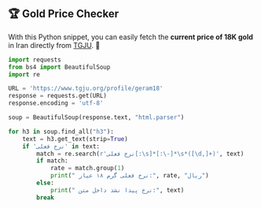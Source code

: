 ## 🏆 Gold Price Checker

With this Python snippet, you can easily fetch the **current price of 18K gold** in Iran directly from [TGJU](https://www.tgju.org/profile/geram18). 🚀

```python
import requests
from bs4 import BeautifulSoup
import re

URL = 'https://www.tgju.org/profile/geram18'
response = requests.get(URL)
response.encoding = 'utf-8'

soup = BeautifulSoup(response.text, "html.parser")

for h3 in soup.find_all("h3"):
    text = h3.get_text(strip=True)
    if 'نرخ فعلی' in text:
        match = re.search(r'نرخ فعلی[:\s]*[:\-]*\s*([\d,]+)', text)
        if match:
            rate = match.group(1)
            print(" نرخ فعلی گرم ۱۸ عیار:", rate, "ریال")
        else:
            print(" نرخ پیدا نشد داخل متن:", text)
        break
